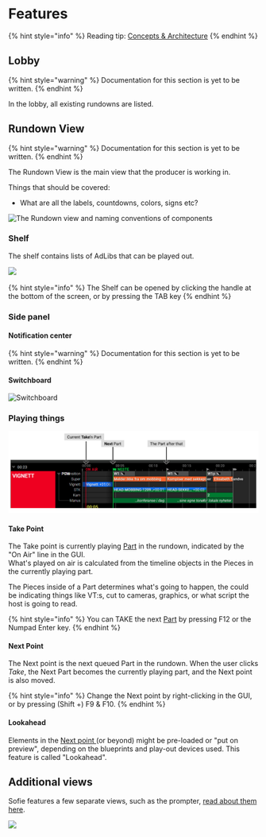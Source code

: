 # Features

{% hint style="info" %}
Reading tip: [Concepts & Architecture](features-and-configuration/concepts-and-architecture.md)
{% endhint %}

## Lobby



{% hint style="warning" %}
Documentation for this section is yet to be written.
{% endhint %}

In the lobby, all existing rundowns are listed.

## Rundown View

{% hint style="warning" %}
Documentation for this section is yet to be written.
{% endhint %}

The Rundown View is the main view that the producer is working in.

Things that should be covered: 

* What are all the labels, countdowns, colors, signs etc?



![The Rundown view and naming conventions of components](../.gitbook/assets/sofie-naming-conventions.png)

### Shelf

The shelf contains lists of AdLibs that can be played out.

![](../.gitbook/assets/shelf.png)

{% hint style="info" %}
The Shelf can be opened by clicking the handle at the bottom of the screen, or by pressing the TAB key
{% endhint %}

### Side panel

#### Notification center

{% hint style="warning" %}
Documentation for this section is yet to be written.
{% endhint %}

#### Switchboard

![Switchboard](../.gitbook/assets/switchboard.png)

### Playing things

![](../.gitbook/assets/takenext%20%281%29%20%281%29.png)

#### Take Point

The Take point is currently playing [Part](dictionary.md#part) in the rundown, indicated by the "On Air" line in the GUI.  
What's played on air is calculated from the timeline objects in the Pieces in the currently playing part.

The Pieces inside of a Part determines what's going to happen, the could be indicating things like VT:s, cut to cameras, graphics, or what script the host is going to read.

{% hint style="info" %}
You can TAKE the next [Part](dictionary.md#part) by pressing F12 or the Numpad Enter key.
{% endhint %}

#### Next Point

The Next point is the next queued Part in the rundown. When the user clicks _Take_, the Next Part becomes the currently playing part, and the Next point is also moved.

{% hint style="info" %}
Change the Next point by right-clicking in the GUI, or by pressing \(Shift +\) F9 & F10.
{% endhint %}

#### Lookahead

Elements in the [Next point ](dictionary.md#next-point)\(or beyond\) might be pre-loaded or "put on preview", depending on the blueprints and play-out devices used. This feature is called "Lookahead".

## Additional views

Sofie features a few separate views, such as the prompter, [read about them here](features-and-configuration/sofie-pages.md).

![](../.gitbook/assets/image%20%287%29.png)


